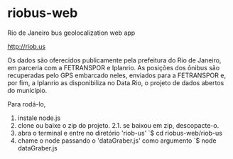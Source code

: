 riobus-web
==========

Rio de Janeiro bus geolocalization web app


http://riob.us

Os dados são oferecidos publicamente pela prefeitura do Rio de Janeiro, em parceria com a FETRANSPOR e Iplanrio. As posições dos ônibus são recuperadas pelo GPS embarcado neles, enviados para a FETRANSPOR e, por fim, a Iplanrio as disponibiliza no Data.Rio, o projeto de dados abertos do município.


Para rodá-lo, 
  1. instale node.js
  2. clone ou baixe o zip do projeto.
    2.1. se baixou em zip, descopacte-o.
  3. abra o terminal e entre no diretório 'riob-us'
    `$ cd riobus-web/riob-us
  4. chame o node passando o 'dataGraber.js' como argumento
    `$ node dataGraber.js
